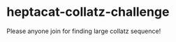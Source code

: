 heptacat-collatz-challenge
==========================

Please anyone join for finding large collatz sequence!

